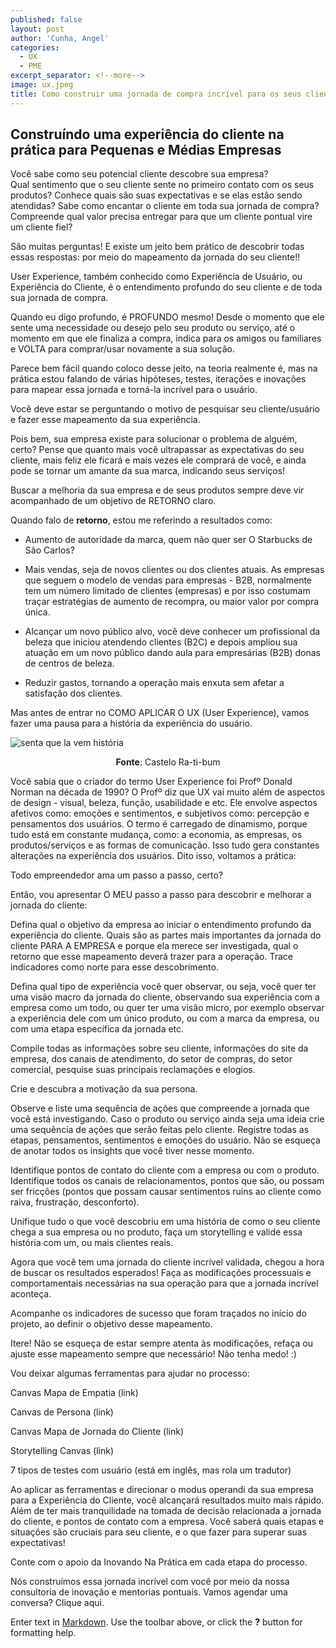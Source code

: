 ```yaml
---
published: false
layout: post
author: 'Cunha, Angel'
categories:
  - UX
  - PME
excerpt_separator: <!--more-->
image: ux.jpeg
title: Como construir uma jornada de compra incrível para os seus clientes
---
```

## Construíndo uma experiência do cliente na prática para Pequenas e Médias Empresas

Você sabe como seu potencial cliente descobre sua empresa?  
Qual sentimento que o seu cliente sente no primeiro contato com os seus produtos? Conhece quais são suas expectativas e se elas estão sendo atendidas? 
Sabe como encantar o cliente em toda sua jornada de compra? 
Compreende qual valor precisa entregar para que um cliente pontual vire um cliente fiel? 

São muitas perguntas! E existe um jeito bem prático de descobrir todas essas respostas: por meio do mapeamento da jornada do seu cliente!! <!--more-->

User Experience, também conhecido como Experiência de Usuário, ou Experiência do Cliente, é o entendimento profundo do seu cliente e de toda sua jornada de compra. 

Quando eu digo profundo, é PROFUNDO mesmo! Desde o momento que ele sente uma necessidade ou desejo pelo seu produto ou serviço, até o momento em que ele finaliza a compra, indica para os amigos ou familiares e VOLTA para comprar/usar novamente a sua solução.

Parece bem fácil quando coloco desse jeito, na teoria realmente é, mas na prática estou falando de várias hipóteses, testes, iterações e inovações para mapear essa jornada e torná-la incrível para o usuário.

Você deve estar se perguntando o motivo de pesquisar seu cliente/usuário e fazer esse mapeamento da sua experiência. 

Pois bem, sua empresa existe para solucionar o problema de alguém, certo? Pense que quanto mais você ultrapassar as expectativas do seu cliente, mais feliz ele ficará e mais vezes ele comprará de você, e ainda pode se tornar um amante da sua marca, indicando seus serviços! 

Buscar a melhoria da sua empresa e de seus produtos sempre deve vir acompanhado de um objetivo de RETORNO claro.

Quando falo de **retorno**, estou me referindo a resultados como:

- Aumento de autoridade da marca, quem não quer ser O Starbucks de São Carlos?

- Mais vendas, seja de novos clientes ou dos clientes atuais. As empresas que seguem o modelo de vendas para empresas - B2B, normalmente tem um número limitado de clientes (empresas) e por isso costumam traçar estratégias de aumento de recompra, ou maior valor por compra única. 

- Alcançar um novo público alvo, você deve conhecer um profissional da beleza que iniciou atendendo clientes (B2C) e depois ampliou sua atuação em um novo público dando aula para empresárias (B2B) donas de centros de beleza.

- Reduzir gastos, tornando a operação mais enxuta sem afetar a satisfação dos clientes.


Mas antes de entrar no COMO APLICAR O UX (User Experience), vamos fazer uma pausa para a história da experiência do usuário.

![senta que la vem história]({{site.baseurl}}/images/blog/posts/senta.gif)
<p style="text-align: center;"><strong>Fonte</strong>: Castelo Ra-ti-bum</p>

Você sabia que o criador do termo User Experience foi Profº Donald Norman na década de 1990? 
O Profº diz que UX vai muito além de aspectos de design - visual, beleza, função, usabilidade e etc. Ele envolve aspectos afetivos como: emoções e sentimentos, e subjetivos como: percepção e pensamentos dos usuários.
O termo é carregado de dinamismo, porque tudo está em constante mudança, como: a economia, as empresas, os produtos/serviços e as formas de comunicação. Isso tudo gera constantes alterações na experiência dos usuários. Dito isso, voltamos a prática:

Todo empreendedor ama um passo a passo, certo? 

Então, vou apresentar O MEU passo a passo para descobrir e melhorar a jornada do cliente:

Defina qual o objetivo da empresa ao iniciar o entendimento profundo da experiência do cliente. Quais são as partes mais importantes da jornada do cliente PARA A EMPRESA e porque ela merece ser investigada, qual o retorno que esse mapeamento deverá trazer para a operação. Trace indicadores como norte para esse descobrimento.

Defina qual tipo de experiência você quer observar, ou seja, você quer ter uma visão macro da jornada do cliente, observando sua experiência com a empresa como um todo, ou quer ter uma visão micro, por exemplo observar a experiência dele com um único produto, ou com a marca da empresa, ou com uma etapa específica da jornada etc.

Compile todas as informações sobre seu cliente, informações do site da empresa, dos canais de atendimento, do setor de compras, do setor comercial, pesquise suas principais reclamações e elogios.

Crie e descubra a motivação da sua persona.

Observe e liste uma sequência de ações que compreende a jornada que você está investigando. Caso o produto ou serviço ainda seja uma ideia crie uma sequência de ações que serão feitas pelo cliente. Registre todas as etapas, pensamentos, sentimentos e emoções do usuário. Não se esqueça de anotar todos os insights que você tiver nesse momento.

Identifique pontos de contato do cliente com a empresa ou com o produto. Identifique todos os canais de relacionamentos, pontos que são, ou possam ser fricções (pontos que possam causar sentimentos ruins ao cliente como raiva, frustração, desconforto).

Unifique tudo o que você descobriu em uma história de como o seu cliente chega a sua empresa ou no produto, faça um storytelling e valide essa história com um, ou mais clientes reais.

Agora que você tem uma jornada do cliente incrível validada, chegou a hora de buscar os resultados esperados! Faça as modificações processuais e comportamentais necessárias na sua operação para que a jornada incrível aconteça.

Acompanhe os indicadores de sucesso que foram traçados no início do projeto, ao definir o objetivo desse mapeamento. 

 Itere! Não se esqueça de estar sempre atenta às modificações, refaça ou ajuste esse mapeamento sempre que necessário! Não tenha medo! :)



Vou deixar algumas ferramentas para ajudar no processo:

Canvas Mapa de Empatia (link)

Canvas de Persona (link)

Canvas Mapa de Jornada do Cliente  (link)

Storytelling Canvas  (link)

7 tipos de testes com usuário (está em inglês, mas rola um tradutor)


Ao aplicar as ferramentas e  direcionar o modus operandi da sua empresa para a Experiência do Cliente, você alcançará resultados muito mais rápido. Além de ter mais tranquilidade na tomada de decisão relacionada a jornada do cliente, e pontos de contato com a empresa. Você saberá quais etapas e situações são cruciais para seu cliente, e o que fazer para superar suas expectativas!

Conte com o apoio da Inovando Na Prática em cada etapa do processo. 

Nós construímos essa jornada incrível com você por meio da nossa consultoria de inovação e mentorias pontuais. Vamos agendar uma conversa? Clique aqui.



Enter text in [Markdown](http://daringfireball.net/projects/markdown/). Use the toolbar above, or click the **?** button for formatting help.
